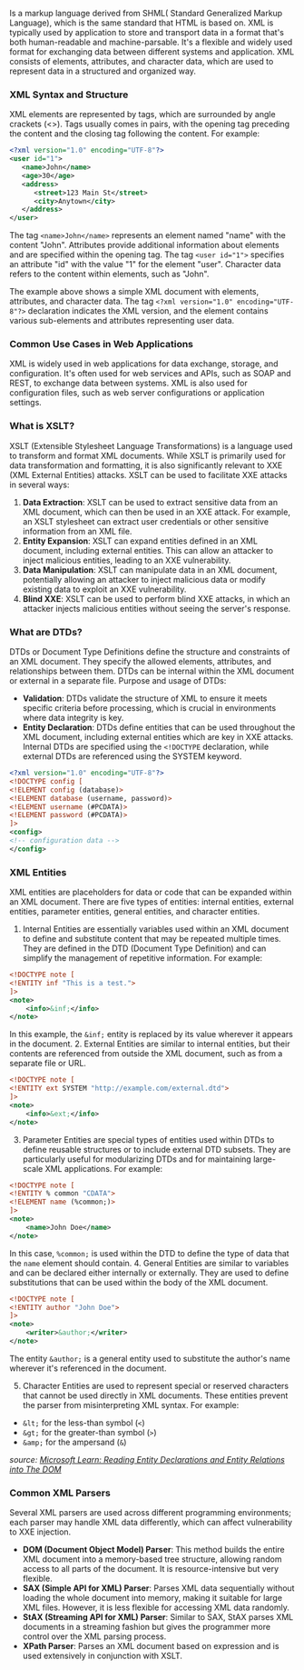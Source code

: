 Is a markup language derived from SHML( Standard Generalized Markup Language), which is the same standard that HTML is based on. XML is typically used by application to store and transport data in a format that's both human-readable and machine-parsable. It's a flexible and widely used format for exchanging data between different systems and application. XML consists of elements, attributes, and character data, which are used to represent data in a structured and organized way.

### XML Syntax and Structure
XML elements are represented by tags, which are surrounded by angle crackets (<>). Tags usually comes in pairs, with the opening tag preceding the content and the closing tag following the content. For example:

```xml
<?xml version="1.0" encoding="UTF-8"?>
<user id="1">
   <name>John</name>
   <age>30</age>
   <address>
      <street>123 Main St</street>
      <city>Anytown</city>
   </address>
</user>
```
The tag `<name>John</name>` represents an element named "name" with the content "John". Attributes provide additional information about elements and are specified within the opening tag. The tag `<user id="1">` specifies an attribute "id" with the value "1" for the element "user". Character data refers to the content within elements, such as "John".

The example above shows a simple XML document with elements, attributes, and character data. The tag `<?xml version="1.0" encoding="UTF-8"?>` declaration indicates the XML version, and the element contains various sub-elements and attributes representing user data.
### Common Use Cases in Web Applications

XML is widely used in web applications for data exchange, storage, and configuration. It's often used for web services and APIs, such as SOAP and REST, to exchange data between systems. XML is also used for configuration files, such as web server configurations or application settings.
### What is XSLT?

XSLT (Extensible Stylesheet Language Transformations) is a language used to transform and format XML documents. While XSLT is primarily used for data transformation and formatting, it is also significantly relevant to XXE (XML External Entities) attacks.
XSLT can be used to facilitate XXE attacks in several ways:  

1. **Data Extraction**: XSLT can be used to extract sensitive data from an XML document, which can then be used in an XXE attack. For example, an XSLT stylesheet can extract user credentials or other sensitive information from an XML file.
2. **Entity Expansion**: XSLT can expand entities defined in an XML document, including external entities. This can allow an attacker to inject malicious entities, leading to an XXE vulnerability.
3. **Data Manipulation**: XSLT can manipulate data in an XML document, potentially allowing an attacker to inject malicious data or modify existing data to exploit an XXE vulnerability.
4. **Blind XXE**: XSLT can be used to perform blind XXE attacks, in which an attacker injects malicious entities without seeing the server's response.
### What are DTDs?

DTDs or Document Type Definitions define the structure and constraints of an XML document. They specify the allowed elements, attributes, and relationships between them. DTDs can be internal within the XML document or external in a separate file.
Purpose and usage of DTDs:

- **Validation**: DTDs validate the structure of XML to ensure it meets specific criteria before processing, which is crucial in environments where data integrity is key.
- **Entity Declaration**: DTDs define entities that can be used throughout the XML document, including external entities which are key in XXE attacks.
Internal DTDs are specified using the `<!DOCTYPE` declaration, while external DTDs are referenced using the SYSTEM keyword.

```xml
<?xml version="1.0" encoding="UTF-8"?>
<!DOCTYPE config [
<!ELEMENT config (database)>
<!ELEMENT database (username, password)>
<!ELEMENT username (#PCDATA)>
<!ELEMENT password (#PCDATA)>
]>
<config>
<!-- configuration data -->
</config>
```
### XML Entities
XML entities are placeholders for data or code that can be expanded within an XML document. There are five types of entities: internal entities, external entities, parameter entities, general entities, and character entities.
1. Internal Entities are essentially variables used within an XML document to define and substitute content that may be repeated multiple times. They are defined in the DTD (Document Type Definition) and can simplify the management of repetitive information. For example:

```xml
<!DOCTYPE note [
<!ENTITY inf "This is a test.">
]>
<note>
    <info>&inf;</info>
</note>
```
In this example, the `&inf;` entity is replaced by its value wherever it appears in the document.
2. External Entities are similar to internal entities, but their contents are referenced from outside the XML document, such as from a separate file or URL.
```xml
<!DOCTYPE note [
<!ENTITY ext SYSTEM "http://example.com/external.dtd">
]>
<note>
    <info>&ext;</info>
</note>
```
3. Parameter Entities are special types of entities used within DTDs to define reusable structures or to include external DTD subsets. They are particularly useful for modularizing DTDs and for maintaining large-scale XML applications. For example:
```xml
<!DOCTYPE note [
<!ENTITY % common "CDATA">
<!ELEMENT name (%common;)>
]>
<note>
	<name>John Doe</name>
</note>
```
In this case, `%common;` is used within the DTD to define the type of data that the `name` element should contain.
4. General Entities are similar to variables and can be declared either internally or externally. They are used to define substitutions that can be used within the body of the XML document.
```xml
<!DOCTYPE note [
<!ENTITY author "John Doe">
]>
<note>
	<writer>&author;</writer>
</note>
```
The entity `&author;` is a general entity used to substitute the author's name wherever it's referenced in the document.

5. Character Entities are used to represent special or reserved characters that cannot be used directly in XML documents. These entities prevent the parser from misinterpreting XML syntax. For example:
- `&lt;` for the less-than symbol (`<`)
- `&gt;` for the greater-than symbol (`>`)
- `&amp;` for the ampersand (`&`)

 _source: [Microsoft Learn: Reading Entity Declarations and Entity Relations into The DOM](https://learn.microsoft.com/en-us/dotnet/standard/data/xml/reading-entity-declarations-and-entity-references-into-the-dom)_

### Common XML Parsers

Several XML parsers are used across different programming environments; each parser may handle XML data differently, which can affect vulnerability to XXE injection.
- **DOM (Document Object Model) Parser**: This method builds the entire XML document into a memory-based tree structure, allowing random access to all parts of the document. It is resource-intensive but very flexible.
- **SAX (Simple API for XML) Parser**: Parses XML data sequentially without loading the whole document into memory, making it suitable for large XML files. However, it is less flexible for accessing XML data randomly.
- **StAX (Streaming API for XML) Parser**: Similar to SAX, StAX parses XML documents in a streaming fashion but gives the programmer more control over the XML parsing process.
- **XPath Parser**: Parses an XML document based on expression and is used extensively in conjunction with XSLT.
